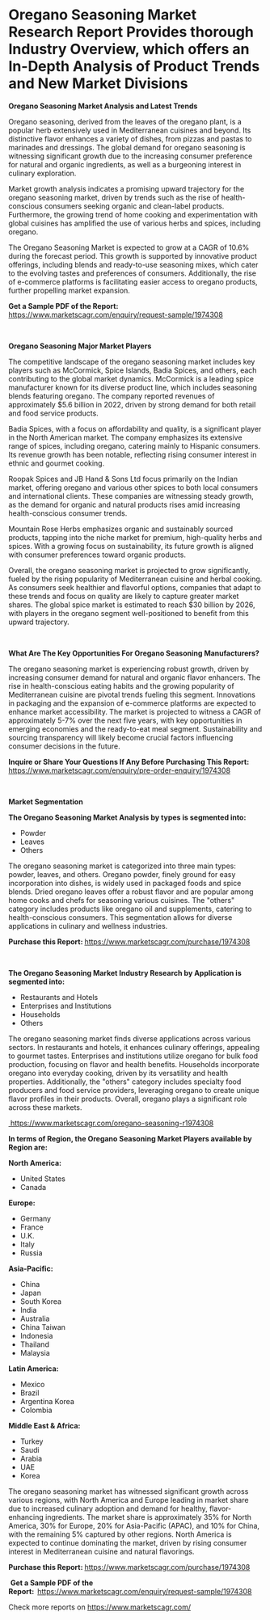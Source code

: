 <p><h1>Oregano Seasoning Market Research Report Provides thorough Industry Overview, which offers an In-Depth Analysis of Product Trends and New Market Divisions</h1></p><p><strong>Oregano Seasoning Market Analysis and Latest Trends</strong></p>
<p><p>Oregano seasoning, derived from the leaves of the oregano plant, is a popular herb extensively used in Mediterranean cuisines and beyond. Its distinctive flavor enhances a variety of dishes, from pizzas and pastas to marinades and dressings. The global demand for oregano seasoning is witnessing significant growth due to the increasing consumer preference for natural and organic ingredients, as well as a burgeoning interest in culinary exploration. </p><p>Market growth analysis indicates a promising upward trajectory for the oregano seasoning market, driven by trends such as the rise of health-conscious consumers seeking organic and clean-label products. Furthermore, the growing trend of home cooking and experimentation with global cuisines has amplified the use of various herbs and spices, including oregano. </p><p>The Oregano Seasoning Market is expected to grow at a CAGR of 10.6% during the forecast period. This growth is supported by innovative product offerings, including blends and ready-to-use seasoning mixes, which cater to the evolving tastes and preferences of consumers. Additionally, the rise of e-commerce platforms is facilitating easier access to oregano products, further propelling market expansion.</p></p>
<p><strong>Get a Sample PDF of the Report:&nbsp;</strong> <a href="https://www.marketscagr.com/enquiry/request-sample/1974308?utm_campaign=3580&utm_medium=2&utm_source=Github&utm_content=ia&utm_term=07042025&utm_id=oregano-seasoning">https://www.marketscagr.com/enquiry/request-sample/1974308</a></p>
<p>&nbsp;</p>
<p><strong>Oregano Seasoning Major Market Players</strong></p>
<p><p>The competitive landscape of the oregano seasoning market includes key players such as McCormick, Spice Islands, Badia Spices, and others, each contributing to the global market dynamics. McCormick is a leading spice manufacturer known for its diverse product line, which includes seasoning blends featuring oregano. The company reported revenues of approximately $5.6 billion in 2022, driven by strong demand for both retail and food service products.</p><p>Badia Spices, with a focus on affordability and quality, is a significant player in the North American market. The company emphasizes its extensive range of spices, including oregano, catering mainly to Hispanic consumers. Its revenue growth has been notable, reflecting rising consumer interest in ethnic and gourmet cooking.</p><p>Roopak Spices and JB Hand & Sons Ltd focus primarily on the Indian market, offering oregano and various other spices to both local consumers and international clients. These companies are witnessing steady growth, as the demand for organic and natural products rises amid increasing health-conscious consumer trends.</p><p>Mountain Rose Herbs emphasizes organic and sustainably sourced products, tapping into the niche market for premium, high-quality herbs and spices. With a growing focus on sustainability, its future growth is aligned with consumer preferences toward organic products.</p><p>Overall, the oregano seasoning market is projected to grow significantly, fueled by the rising popularity of Mediterranean cuisine and herbal cooking. As consumers seek healthier and flavorful options, companies that adapt to these trends and focus on quality are likely to capture greater market shares. The global spice market is estimated to reach $30 billion by 2026, with players in the oregano segment well-positioned to benefit from this upward trajectory.</p></p>
<p>&nbsp;</p>
<p><strong>What Are The Key Opportunities For Oregano Seasoning Manufacturers?</strong></p>
<p><p>The oregano seasoning market is experiencing robust growth, driven by increasing consumer demand for natural and organic flavor enhancers. The rise in health-conscious eating habits and the growing popularity of Mediterranean cuisine are pivotal trends fueling this segment. Innovations in packaging and the expansion of e-commerce platforms are expected to enhance market accessibility. The market is projected to witness a CAGR of approximately 5-7% over the next five years, with key opportunities in emerging economies and the ready-to-eat meal segment. Sustainability and sourcing transparency will likely become crucial factors influencing consumer decisions in the future.</p></p>
<p><strong>Inquire or Share Your Questions If Any Before Purchasing This Report:</strong> <a href="https://www.marketscagr.com/enquiry/pre-order-enquiry/1974308?utm_campaign=3580&utm_medium=2&utm_source=Github&utm_content=ia&utm_term=07042025&utm_id=oregano-seasoning">https://www.marketscagr.com/enquiry/pre-order-enquiry/1974308</a></p>
<p>&nbsp;</p>
<p><strong>Market Segmentation</strong></p>
<p><strong>The Oregano Seasoning Market Analysis by types is segmented into:</strong></p>
<p><ul><li>Powder</li><li>Leaves</li><li>Others</li></ul></p>
<p><p>The oregano seasoning market is categorized into three main types: powder, leaves, and others. Oregano powder, finely ground for easy incorporation into dishes, is widely used in packaged foods and spice blends. Dried oregano leaves offer a robust flavor and are popular among home cooks and chefs for seasoning various cuisines. The "others" category includes products like oregano oil and supplements, catering to health-conscious consumers. This segmentation allows for diverse applications in culinary and wellness industries.</p></p>
<p><strong>Purchase this Report:&nbsp;</strong><a href="https://www.marketscagr.com/purchase/1974308?utm_campaign=3580&utm_medium=2&utm_source=Github&utm_content=ia&utm_term=07042025&utm_id=oregano-seasoning">https://www.marketscagr.com/purchase/1974308</a></p>
<p>&nbsp;</p>
<p><strong>The Oregano Seasoning Market Industry Research by Application is segmented into:</strong></p>
<p><ul><li>Restaurants and Hotels</li><li>Enterprises and Institutions</li><li>Households</li><li>Others</li></ul></p>
<p><p>The oregano seasoning market finds diverse applications across various sectors. In restaurants and hotels, it enhances culinary offerings, appealing to gourmet tastes. Enterprises and institutions utilize oregano for bulk food production, focusing on flavor and health benefits. Households incorporate oregano into everyday cooking, driven by its versatility and health properties. Additionally, the "others" category includes specialty food producers and food service providers, leveraging oregano to create unique flavor profiles in their products. Overall, oregano plays a significant role across these markets.</p></p>
<p><a href="https://www.marketscagr.com/oregano-seasoning-r1974308?utm_campaign=3580&utm_medium=2&utm_source=Github&utm_content=ia&utm_term=07042025&utm_id=oregano-seasoning">&nbsp;https://www.marketscagr.com/oregano-seasoning-r1974308</a></p>
<p><strong>In terms of Region, the Oregano Seasoning Market Players available by Region are:</strong></p>
<p>
    <p> <strong> North America: </strong>
        <ul>
            <li>United States</li>
            <li>Canada</li>
        </ul>
        </p> 
    <p> <strong> Europe: </strong>
        <ul>
            <li>Germany</li>
            <li>France</li>
            <li>U.K.</li>
            <li>Italy</li>
            <li>Russia</li>
        </ul>
        </p> 
    <p> <strong> Asia-Pacific: </strong>
        <ul>
            <li>China</li>
            <li>Japan</li>
            <li>South Korea</li>
            <li>India</li>
            <li>Australia</li>
            <li>China Taiwan</li>
            <li>Indonesia</li>
            <li>Thailand</li>
            <li>Malaysia</li>
        </ul>
        </p> 
    <p> <strong> Latin America: </strong>
        <ul>
            <li>Mexico</li>
            <li>Brazil</li>
            <li>Argentina Korea</li>
            <li>Colombia</li>
        </ul>
        </p> 
    <p> <strong> Middle East & Africa: </strong>
        <ul>
            <li>Turkey</li>
            <li>Saudi</li>
            <li>Arabia</li>
            <li>UAE</li>
            <li>Korea</li>
        </ul>
    </p>
    </p>
<p><p>The oregano seasoning market has witnessed significant growth across various regions, with North America and Europe leading in market share due to increased culinary adoption and demand for healthy, flavor-enhancing ingredients. The market share is approximately 35% for North America, 30% for Europe, 20% for Asia-Pacific (APAC), and 10% for China, with the remaining 5% captured by other regions. North America is expected to continue dominating the market, driven by rising consumer interest in Mediterranean cuisine and natural flavorings.</p></p>
<p><strong>Purchase this Report: </strong><a href="https://www.marketscagr.com/purchase/1974308?utm_campaign=3580&utm_medium=2&utm_source=Github&utm_content=ia&utm_term=07042025&utm_id=oregano-seasoning">https://www.marketscagr.com/purchase/1974308</a></p>
<p>&nbsp;<strong>Get a Sample PDF of the Report:&nbsp;&nbsp;</strong><a href="https://www.marketscagr.com/enquiry/request-sample/1974308?utm_campaign=3580&utm_medium=2&utm_source=Github&utm_content=ia&utm_term=07042025&utm_id=oregano-seasoning">https://www.marketscagr.com/enquiry/request-sample/1974308</a></p>
<p><strong></strong></p>
<p>Check more reports on <a href="https://www.marketscagr.com/?utm_campaign=3580&utm_medium=2&utm_source=Github&utm_content=ia&utm_term=07042025&utm_id=oregano-seasoning">https://www.marketscagr.com/</a></p>